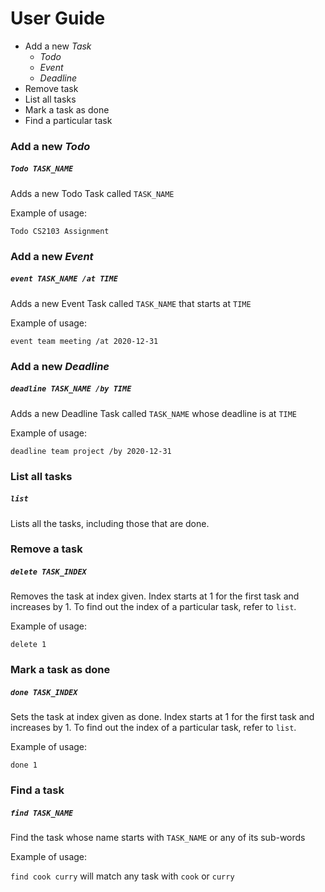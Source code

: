 # User Guide

* Add a new *Task*
  * *Todo*
  * *Event*
  * *Deadline*
* Remove task
* List all tasks
* Mark a task as done
* Find a particular task

### Add a new *Todo*

##### `Todo TASK_NAME` 

Adds a new Todo Task called `TASK_NAME`

Example of usage: 

`Todo CS2103 Assignment`

### Add a new *Event*

##### `event TASK_NAME /at TIME` 

Adds a new Event Task called `TASK_NAME` that starts at `TIME`

Example of usage: 

`event team meeting /at 2020-12-31`

### Add a new *Deadline*

##### `deadline TASK_NAME /by TIME` 

Adds a new Deadline Task called `TASK_NAME` whose deadline is at `TIME`

Example of usage: 

`deadline team project /by 2020-12-31`

### List all tasks
##### `list` 

Lists all the tasks, including those that are done.


### Remove a task
##### `delete TASK_INDEX` 

Removes the task at index given. Index starts at 1 for the first task and increases by 1.
To find out the index of a particular task, refer to `list`.

Example of usage: 

`delete 1`


### Mark a task as done
##### `done TASK_INDEX` 

Sets the task at index given as done. Index starts at 1 for the first task and increases by 1.
To find out the index of a particular task, refer to `list`.

Example of usage: 

`done 1`

### Find a task 
##### `find TASK_NAME` 
Find the task whose name starts with `TASK_NAME` or any of its sub-words

Example of usage: 

`find cook curry` will match any task with `cook` or `curry`



